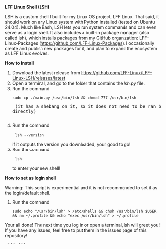 **LFF Linux Shell (LSH)**

LSH is a custom shell I built for my Linux OS project, LFF Linux. That said, it should work on any Linux system with Python installed (tested on Ubuntu 24.04).
Much like Bash, LSH lets you run system commands and can even serve as a login shell. It also includes a built-in package manager (also called lsh), which installs packages from my GitHub organization: LFF-Linux-Packages (https://github.com/LFF-Linux-Packages).
I occasionally create and publish new packages for it, and plan to expand the ecosystem as LFF Linux evolves.

**How to install**

1. Download the latest release from https://github.com/LFF-Linux/LFF-Linux-LSH/releases/latest
2. Open a terminal, and go to the folder that contains the *lsh.py* file.
3. Run the command <pre> ```sudo cp ./main.py /usr/bin/lsh && chmod 777 /usr/bin/lsh ``` <pre> (it has a shebang on it, so it does not need to be ran by python directly)
4. Run the command <pre> ```lsh --version ``` </pre> if it outputs the version you downloaded, your good to go!
5. Run the command <pre> ```lsh ``` </pre> to enter your new shell!

**How to set as login shell**

Warning: This script is experimential and it is not recommended to set it as the login/default shell.

1. Run the command <pre> ```sudo echo "/usr/bin/lsh" > /etc/shells && chsh /usr/bin/lsh $USER && rm ~/.profile && echo "exec /usr/bin/lsh" > ~/.profile ``` </pre>

Your all done! The next time you log in or open a terminal, lsh will greet you! If you have any issues, feel free to put them in the issues page of this repository!

<pre> ``` ``` </pre>

